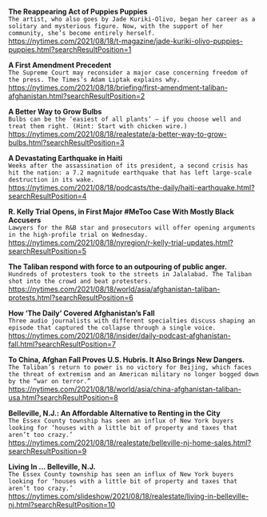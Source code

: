 **The Reappearing Act of Puppies Puppies**\
`The artist, who also goes by Jade Kuriki-Olivo, began her career as a solitary and mysterious figure. Now, with the support of her community, she’s become entirely herself.`\
https://nytimes.com/2021/08/18/t-magazine/jade-kuriki-olivo-puppies-puppies.html?searchResultPosition=1

**A First Amendment Precedent**\
`The Supreme Court may reconsider a major case concerning freedom of the press. The Times’s Adam Liptak explains why.`\
https://nytimes.com/2021/08/18/briefing/first-amendment-taliban-afghanistan.html?searchResultPosition=2

**A Better Way to Grow Bulbs**\
`Bulbs can be the ‘easiest of all plants’ — if you choose well and treat them right. (Hint: Start with chicken wire.)`\
https://nytimes.com/2021/08/18/realestate/a-better-way-to-grow-bulbs.html?searchResultPosition=3

**A Devastating Earthquake in Haiti**\
`Weeks after the assassination of its president, a second crisis has hit the nation: a 7.2 magnitude earthquake that has left large-scale destruction in its wake.`\
https://nytimes.com/2021/08/18/podcasts/the-daily/haiti-earthquake.html?searchResultPosition=4

**R. Kelly Trial Opens, in First Major #MeToo Case With Mostly Black Accusers**\
`Lawyers for the R&B star and prosecutors will offer opening arguments in the high-profile trial on Wednesday.`\
https://nytimes.com/2021/08/18/nyregion/r-kelly-trial-updates.html?searchResultPosition=5

**The Taliban respond with force to an outpouring of public anger.**\
`Hundreds of protesters took to the streets in Jalalabad. The Taliban shot into the crowd and beat protesters.`\
https://nytimes.com/2021/08/18/world/asia/afghanistan-taliban-protests.html?searchResultPosition=6

**How ‘The Daily’ Covered Afghanistan’s Fall**\
`Three audio journalists with different specialties discuss shaping an episode that captured the collapse through a single voice.`\
https://nytimes.com/2021/08/18/insider/daily-podcast-afghanistan-fall.html?searchResultPosition=7

**To China, Afghan Fall Proves U.S. Hubris. It Also Brings New Dangers.**\
`The Taliban’s return to power is no victory for Beijing, which faces the threat of extremism and an American military no longer bogged down by the “war on terror.”`\
https://nytimes.com/2021/08/18/world/asia/china-afghanistan-taliban-usa.html?searchResultPosition=8

**Belleville, N.J.: An Affordable Alternative to Renting in the City**\
`The Essex County township has seen an influx of New York buyers looking for ‘houses with a little bit of property and taxes that aren’t too crazy.’`\
https://nytimes.com/2021/08/18/realestate/belleville-nj-home-sales.html?searchResultPosition=9

**Living In ... Belleville, N.J.**\
`The Essex County township has seen an influx of New York buyers looking for ‘houses with a little bit of property and taxes that aren’t too crazy.’`\
https://nytimes.com/slideshow/2021/08/18/realestate/living-in-belleville-nj.html?searchResultPosition=10

